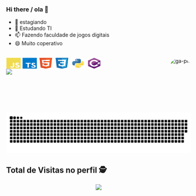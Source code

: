 ### Hi there / ola 👋

- 🔭 estagiando
- 🌱 Estudando TI
- 📫 Fazendo faculdade de jogos digitais
- 😄 Muito coperativo

</div>
<div style="display: inline_block"><br>
  <img align="center" alt="ga-Js" height="30" width="40" src="https://raw.githubusercontent.com/devicons/devicon/master/icons/javascript/javascript-plain.svg">
  <img align="center" alt="ga-Ts" height="30" width="40" src="https://raw.githubusercontent.com/devicons/devicon/master/icons/typescript/typescript-plain.svg">
  <img align="center" alt="ga-HTML" height="30" width="40" src="https://raw.githubusercontent.com/devicons/devicon/master/icons/html5/html5-original.svg">
  <img align="center" alt="ga-CSS" height="30" width="40" src="https://raw.githubusercontent.com/devicons/devicon/master/icons/css3/css3-original.svg">
  <img align="center" alt="ga-Python" height="30" width="40" src="https://raw.githubusercontent.com/devicons/devicon/master/icons/python/python-original.svg">
  <img align="center" alt="ga-Csharp" height="30" width="40" src="https://raw.githubusercontent.com/devicons/devicon/master/icons/csharp/csharp-original.svg">
  <img align="right" alt="ga-pic" height="150" style="border-radius:50px;" src="https://i.picasion.com/pic92/a01ffe5c884ba6b6f1c1f43b59fc9934.gif">
</div>

<div> 
  <a href="https://www.linkedin.com/in/gabriel-ecclissi-79331b206/" target="_blank"><img src="https://img.shields.io/badge/-LinkedIn-%230077B5?style=for-the-badge&logo=linkedin&logoColor=white" target="_blank"></a> 
 

![Snake animation](https://github.com/ouvermax/ouvermax/blob/output/github-contribution-grid-snake.svg)
  
  <p align="center"> 

 ## Total de Visitas no perfil :detective: <br>
  <p align="center"> 
   <img alingn="center" src="https://profile-counter.glitch.me/ouvermax/count.svg" />
 </p>
</div>
